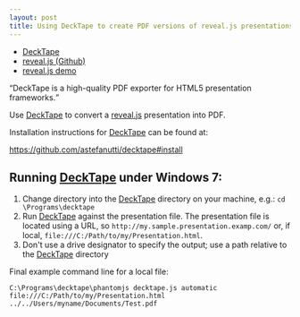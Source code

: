```yaml
---
layout: post
title: Using DeckTape to create PDF versions of reveal.js presentations
---
```


* [DeckTape](https://github.com/astefanutti/decktape)
* [reveal.js (Github)](https://github.com/hakimel/reveal.js/)
* [reveal.js demo](http://lab.hakim.se/reveal-js/#/)

<q cite="https://github.com/astefanutti/decktape">DeckTape is a high-quality PDF exporter for HTML5 presentation frameworks.</q>

Use [DeckTape](https://github.com/astefanutti/decktape) to convert a [reveal.js](https://github.com/hakimel/reveal.js/) presentation into PDF.

Installation instructions for [DeckTape](https://github.com/astefanutti/decktape) can be found at:

https://github.com/astefanutti/decktape#install

## Running [DeckTape](https://github.com/astefanutti/decktape) under Windows 7:

1. Change directory into the [DeckTape](https://github.com/astefanutti/decktape) directory on your machine, e.g.: `cd \Programs\decktape`
2. Run [DeckTape](https://github.com/astefanutti/decktape) against the presentation file.  The presentation file is located using a URL, so `http://my.sample.presentation.examp.com/` or, if local, `file:///C:/Path/to/my/Presentation.html`.
3. Don't use a drive designator to specify the output; use a path relative to the [DeckTape](https://github.com/astefanutti/decktape) directory

Final example command line for a local file:

`C:\Programs\decktape\phantomjs decktape.js automatic file:///C:/Path/to/my/Presentation.html ../../Users/myname/Documents/Test.pdf`
